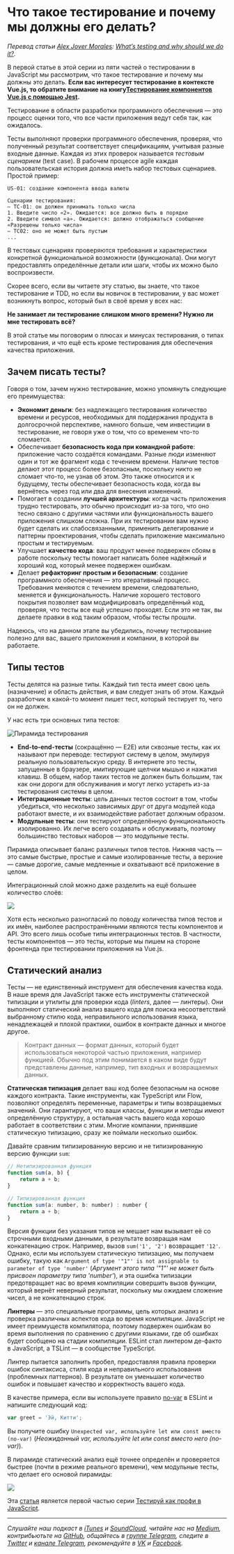# Что такое тестирование и почему мы должны его делать?

*Перевод статьи [Alex Jover Morales](https://github.com/alexjoverm): [What’s testing and why should we do it?](https://vueschool.io/articles/vuejs-tutorials/what-is-testing-and-why-should-we-do-it/).*

В первой статье в этой серии из пяти частей о тестировании в JavaScript мы рассмотрим, что такое тестирование и почему мы должны это делать. **Если вас интересует тестирование в контексте Vue.js, то обратите внимание на книгу[Тестирование компонентов Vue.js с помощью Jest](https://leanpub.com/testingvueru).**

Тестирование в области разработки программного обеспечения — это процесс оценки того, что все части приложения ведут себя так, как ожидалось.

Тесты выполняют проверки программного обеспечения, проверяя, что полученный результат соответствует спецификациям, учитывая разные входные данные. Каждая из этих проверок называется _тестовым сценарием_ (test case). В рабочем процессе agile каждая пользовательская история должна иметь набор тестовых сценариев. Простой пример:

```
US-01: создание компонента ввода валюты

Сценарии тестирования:
– TC-01: он должен принимать только числа
1. Введите число «2». Ожидается: все должно быть в порядке
2. Введите символ «a». Ожидается: должно отображаться сообщение «Разрешены только числа»
– TC02: оно не может быть пустым
...
```

В тестовых сценариях проверяются требования и характеристики конкретной функциональной возможности (функционала). Они могут предоставлять определённые детали или шаги, чтобы их можно было воспроизвести.

Скорее всего, если вы читаете эту статью, вы знаете, что такое тестирование и TDD, но если вы новичок в тестировании, у вас может возникнуть вопрос, который был в своё время у всех нас:

**Не занимает ли тестирование слишком много времени? Нужно ли мне тестировать всё?**

В этой статье мы поговорим о плюсах и минусах тестирования, о типах тестирования, и что ещё есть кроме тестирования для обеспечения качества приложения.

## Зачем писать тесты?

Говоря о том, зачем нужно тестирование, можно упомянуть следующие его преимущества:

* **Экономит деньги**: без надлежащего тестирования количество времени и ресурсов, необходимых для поддержания продукта в долгосрочной перспективе, намного больше, чем инвестиции в тестирование, не говоря уже о том, что со временем что-то сломается.
* Обеспечивает **безопасность кода при командной работе**: приложение часто создаётся командами. Разные люди изменяют один и тот же фрагмент кода с течением времени. Наличие тестов делают этот процесс более безопасным, поскольку никто не сломает что-то, не узнав об этом. Это также относится и к будущему, тесты обеспечивает безопасность кода, когда вы вернётесь через год или два для внесения изменений.
* Помогает в создании **лучшей архитектуры**: когда часть приложения трудно тестировать, это обычно происходит из-за того, что оно тесно связано с другими частями или функциональность вашего приложения слишком сложна. При их тестировании вам нужно будет сделать их слабосвязанными, применить делегирование и паттерны проектирования, чтобы сделать приложение максимально простым и тестируемым.
* Улучшает **качество кода**: ваш продукт менее подвержен сбоям в работе поскольку тесты помогает написать более надёжный и хороший код, который менее подвержен ошибкам.
* Делает **рефакторинг простым и безопасным**: создание программного обеспечения — это итеративный процесс. Требования меняются с течением времени, следовательно, меняется и функциональность. Наличие хорошего тестового покрытия позволяет вам модифицировать определённый код, проверяя, что тесты все ещё успешно проходят. Если это не так, вы делаете правки в код таким образом, чтобы тесты прошли.

Надеюсь, что на данном этапе вы убедились, почему тестирование полезно для вас, вашего приложения и компании, в которой вы работаете.

## Типы тестов

Тесты делятся на разные типы. Каждый тип теста имеет свою цель (назначение) и область действия, и вам следует знать об этом. Каждый разработчик в какой-то момент пишет тест, который тестирует то, чего он не должен.

У нас есть три основных типа тестов:

![Пирамида тестирования](https://d2mxuefqeaa7sj.cloudfront.net/s_433B9E581511F732D8D5EC55EC74B66DDCB092DE2616F77F38BDC16938E2F21F_1518536554259_pyramid_1.png)

* **End-to-end-тесты** (сокращённо — E2E) или сквозные тесты, как их называют при переводе: тестируют систему в целом, эмулируя реальную пользовательскую среду. В интернете это тесты, запущенные в браузере, имитирующие щелчки мышью и нажатия клавиш. В общем, набор таких тестов не должен быть большим, так как они дороги для обслуживания и могут легко устареть из-за тестирования системы в целом.
* **Интеграционные тесты**: цель данных тестов состоит в том, чтобы убедиться, что несколько зависимых друг от друга модулей кода работают вместе, и их взаимодействие работает должным образом.
* **Модульные тесты**: они тестируют определённую функциональность изолированно. Их легче всего создавать и обслуживать, поэтому большинство тестовых наборов — это модульные тесты.

Пирамида описывает баланс различных типов тестов. Нижняя часть — это самые быстрые, простые и самые изолированные тесты, а верхние — самые дорогие, самые медленные и охватывают всё приложение в целом.

Интеграционный слой можно даже разделить на ещё большее количество слоёв:

![](https://d2mxuefqeaa7sj.cloudfront.net/s_433B9E581511F732D8D5EC55EC74B66DDCB092DE2616F77F38BDC16938E2F21F_1518537976433_pyramid_2.png)

Хотя есть несколько разногласий по поводу количества типов тестов и их имён, наиболее распространёнными являются тесты компонентов и API. Это всего лишь особые типы интеграционных тестов. В частности, тесты компонентов — это тесты, которые мы пишем на стороне фронтенда при тестировании приложения на Vue.js.

## Статический анализ

Тесты — не единственный инструмент для обеспечения качества кода. В наше время для JavaScript также есть инструменты статической типизации и утилиты для проверки кода (*linters*, далее — линтеры). Они выполняют статический анализ вашего кода для поиска несоответствий выбранному стилю кода, неправильного использования языка, ненадлежащей и плохой практики, ошибок в контракте данных и многое другое.

> Контракт данных — формат данных, который будет использоваться некоторой частью приложения, например функцией. Обычно под этим понимается в каком виде будут представлены данные, например, тип входных и возвращаемых данных.

**Статическая типизация** делает ваш код более безопасным на основе каждого контракта. Такие инструменты, как TypeScript или Flow, позволяют определять переменные, параметры и типы возвращаемых значений. Они гарантируют, что ваши классы, функции и методы имеют определённую структуру, а остальная часть вашего кода хорошо работает в соответствии с этим. Многие компании, принявшие статическую типизацию, сразу же поймали несколько ошибок.

Давайте сравним типизированную версию и не типизированную версию функции `sum`:

```javascript
// Нетипизированная функция
function sum(a, b) {
    return a + b;
}

// Типизированная функция
function sum(a: number, b: number) : number {
    return a + b;
}
```

Версия функции без указания типов не мешает нам вызывает её со строчными входными данными, в результате возвращая нам конкатенацию строк. Например, вызов `sum('1', '2')` возвращает `'12'`. Однако, если мы используем статическую типизацию, мы получаем ошибку, такую как `Argument of type '"1"' is not assignable to parameter of type 'number'` (*Аргумент этого типа '"1"' не может быть присвоен параметру типа 'number'*), и эта ошибка типизации предотвращает нас во время компиляции совершить вызов функции, который вернёт неверный результат, поскольку мы ожидаем сложение чисел, а не конкатенацию строк.

**Линтеры** — это специальные программы, цель которых анализ и проверка различных аспектов кода во время компиляции. JavaScript не имеет преимуществ компилятора, поэтому подвержен ошибкам во время выполнения по сравнению с другими языками, где об ошибках будет сообщено на стадии компиляции. ESLint стал линтером де-факто в JavaScript, а TSLint — в сообществе TypeScript.

Линтер пытается заполнить пробел, предоставляя правила проверки ошибок синтаксиса, стиля кода и неправильного использования (проблемных паттернов). В результате он уменьшает количество ошибок и повышает качество и корректность вашего кода.

В качестве примера, если вы используете правило [no-var](https://eslint.org/docs/rules/no-var) в ESLint и напишите следующий код:

```javascript
var greet = 'Эй, Китти';
```

Вы получите ошибку `Unexpected var, используйте let или const вместо (no-var)` (*Неожиданный var, используйте let или const вместо него (no-var)*).

В пирамиде статический анализ ещё точнее определён и проверяется быстрее (почти в режиме реального времени), чем модульные тесты, что делает его основой пирамиды:

![](https://d2mxuefqeaa7sj.cloudfront.net/s_433B9E581511F732D8D5EC55EC74B66DDCB092DE2616F77F38BDC16938E2F21F_1518538971595_pyramid_3.png)

Эта [статья](https://vueschool.io/articles/vuejs-tutorials/what-is-testing-and-why-should-we-do-it/) является первой частью серии [Тестируй как профи в JavaScript](https://vueschool.io/articles/series/testing-like-a-pro-in-javascript/).

- - - -

*Слушайте наш подкаст в [iTunes](https://itunes.apple.com/ru/podcast/девшахта/id1226773343) и [SoundCloud](https://soundcloud.com/devschacht), читайте нас на [Medium](https://medium.com/devschacht), контрибьютьте на [GitHub](https://github.com/devSchacht), общайтесь в [группе Telegram](https://t.me/devSchacht), следите в [Twitter](https://twitter.com/DevSchacht) и [канале Telegram](https://t.me/devSchachtChannel), рекомендуйте в [VK](https://vk.com/devschacht) и [Facebook](https://www.facebook.com/devSchacht).*
